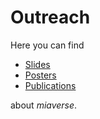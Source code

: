 # Outreach

Here you can find

-   [Slides](./slides)
-   [Posters](./posters)
-   [Publications](./publications¨)

about _miaverse_.

